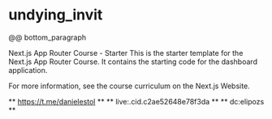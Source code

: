 # undying_invit
@@ bottom_paragraph

Next.js App Router Course - Starter
This is the starter template for the Next.js App Router Course. It contains the starting code for the dashboard application.

For more information, see the course curriculum on the Next.js Website.

** https://t.me/danielestol **
** live:.cid.c2ae52648e78f3da **
** dc:elipozs **
